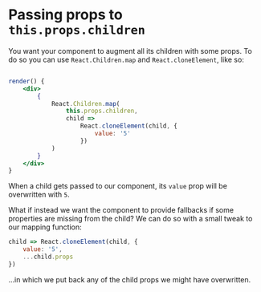 # Passing props to `this.props.children`

You want your component to augment all its children with some props. To do so you can use `React.Children.map` and `React.cloneElement`, like so:

```jsx

render() {
	<div>
		{
			React.Children.map(
				this.props.children,
				child => 
					React.cloneElement(child, {
						value: '5'
					})
			)
		}
	</div>
}
```

When a child gets passed to our component, its `value` prop will be overwritten with `5`.

What if instead we want the component to provide fallbacks if some properties are missing from the child? We can do so with a small tweak to our mapping function:

```js
child => React.cloneElement(child, {
	value: '5',
	...child.props
})
```

...in which we put back any of the child props we might have overwritten.
